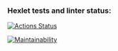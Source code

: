 ### Hexlet tests and linter status:

[![Actions Status](https://github.com/y-boris/frontend-project-44/actions/workflows/hexlet-check.yml/badge.svg)](https://github.com/y-boris/frontend-project-44/actions)

[![Maintainability](https://api.codeclimate.com/v1/badges/c9093349ffd71f640109/maintainability)](https://codeclimate.com/github/y-boris/frontend-project-44/maintainability)
